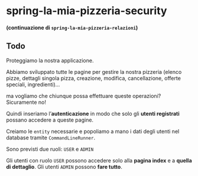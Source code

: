 # spring-la-mia-pizzeria-security

#### (continuazione di `spring-la-mia-pizzeria-relazioni`)

## Todo

Proteggiamo la nostra applicazione.

Abbiamo sviluppato tutte le pagine per gestire la nostra pizzeria (elenco pizze, dettagli singola pizza, creazione, modifica, cancellazione, offerte speciali, ingredienti)…

ma vogliamo che chiunque possa effettuare queste operazioni?
Sicuramente no!

Quindi inseriamo l’**autenticazione** in modo che solo gli **utenti registrati** possano accedere a queste pagine.

Creiamo le `entity` necessarie e popoliamo a mano i dati degli utenti nel database tramite `CommandLineRunner`.

Sono previsti due ruoli: `USER` e `ADMIN`

Gli utenti con ruolo `USER` possono accedere solo alla **pagina index** e a **quella di dettaglio**.
Gli utenti `ADMIN` possono **fare tutto**.